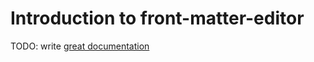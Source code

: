 # Introduction to front-matter-editor

TODO: write [great documentation](http://jacobian.org/writing/what-to-write/)
